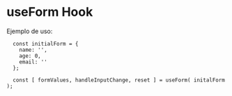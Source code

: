 # useForm Hook

Ejemplo de uso:
```
  const initialForm = {
    name: '',
    age: 0,
    email: ''
  };

  const [ formValues, handleInputChange, reset ] = useForm( initalForm );
```